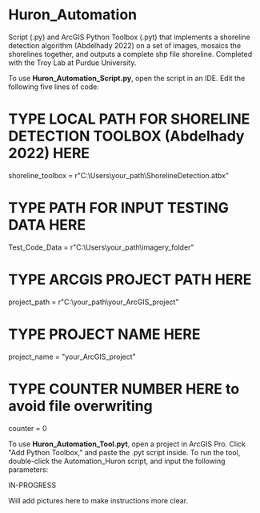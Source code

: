 # Huron_Automation
Script (.py) and ArcGIS Python Toolbox (.pyt) that implements a shoreline detection algorithm (Abdelhady 2022) on a set of images, mosaics the shorelines together, and outputs a complete shp file shoreline. Completed with the Troy Lab at Purdue University.

To use **Huron_Automation_Script.py**, open the script in an IDE. Edit the following five lines of code:
# TYPE LOCAL PATH FOR SHORELINE DETECTION TOOLBOX (Abdelhady 2022) HERE
shoreline_toolbox = r"C:\Users\your_path\ShorelineDetection.atbx"

# TYPE PATH FOR INPUT TESTING DATA HERE
Test_Code_Data = r"C:\Users\your_path\imagery_folder"

# TYPE ARCGIS PROJECT PATH HERE
project_path = r"C:\your_path\your_ArcGIS_project"

# TYPE PROJECT NAME HERE
project_name = "your_ArcGIS_project"

# TYPE COUNTER NUMBER HERE to avoid file overwriting
counter = 0


To use **Huron_Automation_Tool.pyt**, open a project in ArcGIS Pro. Click "Add Python Toolbox," and paste the .pyt script inside. To run the tool, double-click the Automation_Huron script, and input the following parameters:

IN-PROGRESS

Will add pictures here to make instructions more clear.
